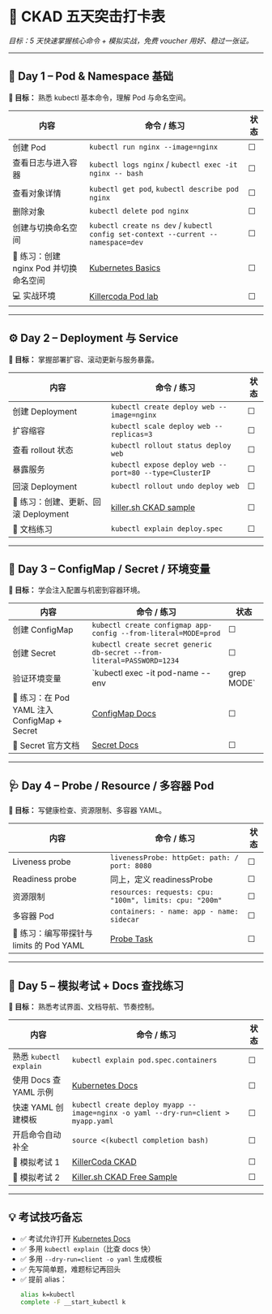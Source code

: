 # 🧩 CKAD 五天突击打卡表
_目标：5 天快速掌握核心命令 + 模拟实战，免费 voucher 用好、稳过一张证。_

---

## 🌱 Day 1 – Pod & Namespace 基础
**🎯 目标：** 熟悉 kubectl 基本命令，理解 Pod 与命名空间。

| 内容 | 命令 / 练习 | 状态 |
|------|--------------|------|
| 创建 Pod | `kubectl run nginx --image=nginx` | ☐ |
| 查看日志与进入容器 | `kubectl logs nginx` / `kubectl exec -it nginx -- bash` | ☐ |
| 查看对象详情 | `kubectl get pod`, `kubectl describe pod nginx` | ☐ |
| 删除对象 | `kubectl delete pod nginx` | ☐ |
| 创建与切换命名空间 | `kubectl create ns dev` / `kubectl config set-context --current --namespace=dev` | ☐ |
| 💪 练习：创建 nginx Pod 并切换命名空间 | [Kubernetes Basics](https://kubernetes.io/docs/tutorials/kubernetes-basics/) | ☐ |
| 💻 实战环境 | [Killercoda Pod lab](https://killercoda.com/killer-shell-cka) | ☐ |

---

## ⚙️ Day 2 – Deployment 与 Service
**🎯 目标：** 掌握部署扩容、滚动更新与服务暴露。

| 内容 | 命令 / 练习 | 状态 |
|------|--------------|------|
| 创建 Deployment | `kubectl create deploy web --image=nginx` | ☐ |
| 扩容缩容 | `kubectl scale deploy web --replicas=3` | ☐ |
| 查看 rollout 状态 | `kubectl rollout status deploy web` | ☐ |
| 暴露服务 | `kubectl expose deploy web --port=80 --type=ClusterIP` | ☐ |
| 回滚 Deployment | `kubectl rollout undo deploy web` | ☐ |
| 💪 练习：创建、更新、回滚 Deployment | [killer.sh CKAD sample](https://killer.sh/ckad) | ☐ |
| 📘 文档练习 | `kubectl explain deploy.spec` | ☐ |

---

## 💾 Day 3 – ConfigMap / Secret / 环境变量
**🎯 目标：** 学会注入配置与机密到容器环境。

| 内容 | 命令 / 练习 | 状态 |
|------|--------------|------|
| 创建 ConfigMap | `kubectl create configmap app-config --from-literal=MODE=prod` | ☐ |
| 创建 Secret | `kubectl create secret generic db-secret --from-literal=PASSWORD=1234` | ☐ |
| 验证环境变量 | `kubectl exec -it pod-name -- env | grep MODE` | ☐ |
| 💪 练习：在 Pod YAML 注入 ConfigMap + Secret | [ConfigMap Docs](https://kubernetes.io/docs/concepts/configuration/configmap/) | ☐ |
| 📘 Secret 官方文档 | [Secret Docs](https://kubernetes.io/docs/concepts/configuration/secret/) | ☐ |

---

## 🩺 Day 4 – Probe / Resource / 多容器 Pod
**🎯 目标：** 写健康检查、资源限制、多容器 YAML。

| 内容 | 命令 / 练习 | 状态 |
|------|--------------|------|
| Liveness probe | `livenessProbe: httpGet: path: / port: 8080` | ☐ |
| Readiness probe | 同上，定义 readinessProbe | ☐ |
| 资源限制 | `resources: requests: cpu: "100m", limits: cpu: "200m"` | ☐ |
| 多容器 Pod | `containers: - name: app - name: sidecar` | ☐ |
| 💪 练习：编写带探针与 limits 的 Pod YAML | [Probe Task](https://kubernetes.io/docs/tasks/configure-pod-container/configure-liveness-readiness-startup-probes/) | ☐ |

---

## 🚀 Day 5 – 模拟考试 + Docs 查找练习
**🎯 目标：** 熟悉考试界面、文档导航、节奏控制。

| 内容 | 命令 / 练习 | 状态 |
|------|--------------|------|
| 熟悉 `kubectl explain` | `kubectl explain pod.spec.containers` | ☐ |
| 使用 Docs 查 YAML 示例 | [Kubernetes Docs](https://kubernetes.io/docs/) | ☐ |
| 快速 YAML 创建模板 | `kubectl create deploy myapp --image=nginx -o yaml --dry-run=client > myapp.yaml` | ☐ |
| 开启命令自动补全 | `source <(kubectl completion bash)` | ☐ |
| 💪 模拟考试 1 | [KillerCoda CKAD](https://killercoda.com/killer-shell-cka) | ☐ |
| 💪 模拟考试 2 | [Killer.sh CKAD Free Sample](https://killer.sh/ckad) | ☐ |

---

## 💡 考试技巧备忘
- ✅ 考试允许打开 [Kubernetes Docs](https://kubernetes.io/docs/)
- ✅ 多用 `kubectl explain`（比查 docs 快）
- ✅ 多用 `--dry-run=client -o yaml` 生成模板
- ✅ 先写简单题，难题标记再回头
- ✅ 提前 alias：  
  ```bash
  alias k=kubectl
  complete -F __start_kubectl k
